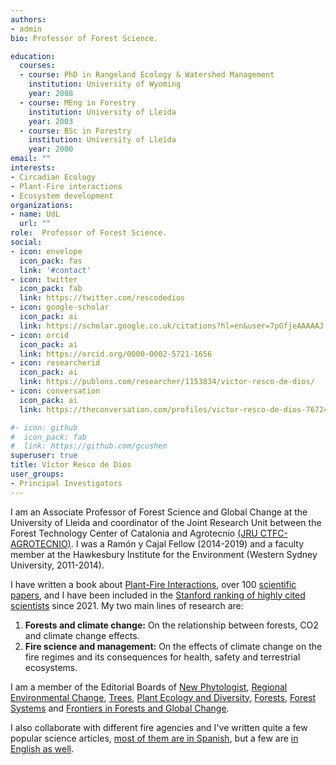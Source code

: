```yaml
---
authors:
- admin
bio: Professor of Forest Science. 

education:
  courses:
  - course: PhD in Rangeland Ecology & Watershed Management
    institution: University of Wyoming
    year: 2008
  - course: MEng in Forestry
    institution: University of Lleida
    year: 2003
  - course: BSc in Forestry
    institution: University of Lleida
    year: 2000
email: ""
interests:
- Circadian Ecology
- Plant-Fire interactions
- Ecosystem development
organizations:
- name: UdL
  url: ""
role:  Professor of Forest Science. 
social:
- icon: envelope
  icon_pack: fas
  link: '#contact'
- icon: twitter
  icon_pack: fab
  link: https://twitter.com/rescodedios
- icon: google-scholar
  icon_pack: ai
  link: https://scholar.google.co.uk/citations?hl=en&user=7pGfjeAAAAAJ
- icon: orcid
  icon_pack: ai
  link: https://orcid.org/0000-0002-5721-1656
- icon: researcherid
  icon_pack: ai
  link: https://publons.com/researcher/1153834/victor-resco-de-dios/
- icon: conversation
  icon_pack: ai
  link: https://theconversation.com/profiles/victor-resco-de-dios-767249/articles

#- icon: github
#  icon_pack: fab
#  link: https://github.com/gcushen
superuser: true
title: Víctor Resco de Dios
user_groups:
- Principal Investigators
---
```



I am an Associate Professor of Forest Science and Global Change at the University of Lleida and coordinator of the Joint Research Unit between the Forest Technology Center of Catalonia and Agrotecnio [(JRU CTFC-AGROTECNIO)](https://jru.agrotecnio.ctfc.cat).
I was a Ramón y Cajal Fellow (2014-2019) and a faculty member at the Hawkesbury Institute for the Environment (Western Sydney University, 2011-2014). 

I have written a book about [Plant-Fire Interactions](https://www.rescodedios.com/publication/rescode-dios-2020/), over 100 [scientific papers](https://www.rescodedios.com/publication/), and I have been included in the
[Stanford ranking of highly cited scientists](https://elsevier.digitalcommonsdata.com/datasets/btchxktzyw) since 2021. My two main lines of research are:


1)  **Forests and climate change:** On the relationship between forests, CO2 and climate change effects. 
2) **Fire science and management:** On the effects of climate change on the fire regimes and its consequences for health, safety and terrestrial ecosystems. 

I am a member of the Editorial Boards of [New Phytologist](https://nph.onlinelibrary.wiley.com/journal/14698137), [Regional Environmental Change](https://www.springer.com/journal/10113), [Trees](https://www.springer.com/journal/468), [Plant Ecology and Diversity](https://www.tandfonline.com/loi/tped20), [Forests](https://www.mdpi.com/journal/forests), [Forest Systems](http://revistas.inia.es/index.php/fs) and [Frontiers in Forests and Global Change](https://www.frontiersin.org/journals/forests-and-global-change). 

I also collaborate with different fire agencies and I've written quite a few popular science articles, [most of them are in Spanish](https://www.rescodedios.com/es/prensa/), but a few are [in English as well](#outreach).
